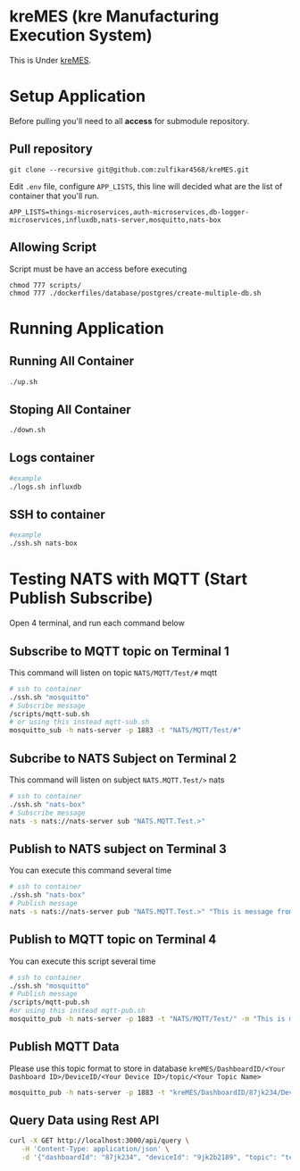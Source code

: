# kreMES (kre Manufacturing Execution System)
This is Under [kreMES](LICENSE).

# Setup Application
Before pulling you'll need to all **access** for submodule repository.

## Pull repository
```
git clone --recursive git@github.com:zulfikar4568/kreMES.git
```

Edit `.env` file, configure `APP_LISTS`, this line will decided what are the list of container that you'll run.
```
APP_LISTS=things-microservices,auth-microservices,db-logger-microservices,influxdb,nats-server,mosquitto,nats-box
```
## Allowing Script
Script must be have an access before executing
```
chmod 777 scripts/
chmod 777 ./dockerfiles/database/postgres/create-multiple-db.sh
```

# Running Application

## Running All Container
```bash
./up.sh
```

## Stoping All Container
```bash
./down.sh
```

## Logs container
```bash
#example
./logs.sh influxdb
```

## SSH to container
```bash
#example
./ssh.sh nats-box
```

# Testing NATS with MQTT (Start Publish Subscribe)
Open 4 terminal, and run each command below

## Subscribe to MQTT topic on Terminal 1
This command will listen on topic `NATS/MQTT/Test/#` mqtt
```bash
# ssh to container
./ssh.sh "mosquitto"
# Subscribe message
/scripts/mqtt-sub.sh
# or using this instead mqtt-sub.sh
mosquitto_sub -h nats-server -p 1883 -t "NATS/MQTT/Test/#"
```

## Subcribe to NATS Subject on Terminal 2
This command will listen on subject `NATS.MQTT.Test/>` nats
```bash
# ssh to container
./ssh.sh "nats-box"
# Subscribe message
nats -s nats://nats-server sub "NATS.MQTT.Test.>"
```

## Publish to NATS subject on Terminal 3
You can execute this command several time
```bash
# ssh to container
./ssh.sh "nats-box"
# Publish message
nats -s nats://nats-server pub "NATS.MQTT.Test.>" "This is message from nats"
```

## Publish to MQTT topic on Terminal 4
You can execute this script several time
```bash
# ssh to container
./ssh.sh "mosquitto"
# Publish message
/scripts/mqtt-pub.sh
#or using this instead mqtt-pub.sh
mosquitto_pub -h nats-server -p 1883 -t "NATS/MQTT/Test/" -m "This is message from mqtt"
```


## Publish MQTT Data
Please use this topic format to store in database
`kreMES/DashboardID/<Your Dashboard ID>/DeviceID/<Your Device ID>/topic/<Your Topic Name>`
```bash
mosquitto_pub -h nats-server -p 1883 -t "kreMES/DashboardID/87jk234/DeviceID/9jk2b2189/topic/temp" -m "80.23"
```

## Query Data using Rest API
```bash
curl -X GET http://localhost:3000/api/query \
   -H 'Content-Type: application/json' \
   -d '{"dashboardId": "87jk234", "deviceId": "9jk2b2189", "topic": "temp"}'
```